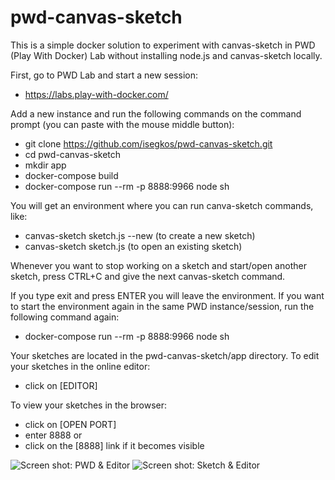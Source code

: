 # pwd-canvas-sketch
This is a simple docker solution to experiment with canvas-sketch in PWD (Play With Docker) Lab without installing node.js and canvas-sketch locally.

First, go to PWD Lab and start a new session:
- https://labs.play-with-docker.com/

Add a new instance and run the following commands on the command prompt (you can paste with the mouse middle button):
- git clone https://github.com/isegkos/pwd-canvas-sketch.git
- cd pwd-canvas-sketch
- mkdir app
- docker-compose build
- docker-compose run --rm -p 8888:9966 node sh

You will get an environment where you can run canva-sketch commands, like:
- canvas-sketch sketch.js --new (to create a new sketch)
- canvas-sketch sketch.js (to open an existing sketch)

Whenever you want to stop working on a sketch and start/open another sketch, press CTRL+C and give the next canvas-sketch command. 

If you type exit and press ENTER you will leave the environment. If you want to start the environment again in the same PWD instance/session, run the following command again:
- docker-compose run --rm -p 8888:9966 node sh

Your sketches are located in the pwd-canvas-sketch/app directory. To edit your sketches in the online editor:
- click on [EDITOR]

To view your sketches in the browser:
- click on [OPEN PORT]
- enter 8888
or 
- click on the [8888] link if it becomes visible

![Screen shot: PWD & Editor](/assets/images/Screenshot%201.png)
![Screen shot: Sketch & Editor](/assets/images/Screenshot%202.png)

